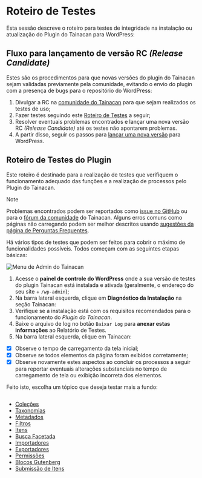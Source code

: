 # Roteiro de Testes

Esta sessão descreve o roteiro para testes de integridade na instalação ou atualização do Plugin do Tainacan para WordPress:

## Fluxo para lançamento de versão RC _(Release Candidate)_

Estes são os procedimentos para que novas versões do plugin do Tainacan sejam validadas previamente pela comunidade, evitando o envio do plugin com a presença de bugs para o repositório do WordPress:

1. Divulgar a RC na [comunidade do Tainacan](https://tainacan.discourse.group) para que sejam realizados os testes de uso;
2. Fazer testes seguindo este [Roteiro de Testes](#roteiro-de-testes-do-plugin) a seguir;
3. Resolver eventuais problemas encontrados e lançar uma nova versão RC _(Release Candidate)_ até os testes não apontarem problemas.
4. A partir disso, seguir os passos para [lançar uma nova versão](/dev/release.md) para WordPress.

## Roteiro de Testes do Plugin

Este roteiro é destinado para a realização de testes que verifiquem o funcionamento adequado das funções e a realização de processos pelo Plugin do Tainacan.

> [!NOTE]
> Problemas encontrados podem ser reportados como [issue no GitHub](https://github.com/tainacan/tainacan/issues ":ignore") ou para o [fórum da comunidade](https://tainacan.discourse.group ":ignore") do Tainacan. Alguns erros comuns como páginas não carregando podem ser melhor descritos usando [sugestões da página de Perguntas Frequentes](/pt-br/faq#acho-que-encontrei-um-erro-como-devo-proceder).

Há vários tipos de testes que podem ser feitos para cobrir o máximo de funcionalidades possíveis. Todos começam com as seguintes etapas básicas:

![Menu de Admin do Tainacan](/_assets/images/release-testing-1.png ':class=alignright')

1. Acesse o **painel de controle do WordPress** onde a sua versão de testes do plugin Tainacan está instalada e ativada (geralmente, o endereço do seu site + `/wp-admin`);
2. Na barra lateral esquerda, clique em **Diagnóstico da Instalação** na seção Tainacan:
3. Verifique se a instalação está com os requisitos recomendados para o funcionamento do _Plugin do Tainacan_.
4. Baixe o arquivo de log no botão `Baixar Log` para **anexar estas informações** ao Relatório de Testes.
5. Na barra lateral esquerda, clique em Tainacan:

- [x] Observe o tempo de carregamento da tela inicial;
- [x] Observe se todos elementos da página foram exibidos corretamente;
- [x] Observe novamente estes aspectos ao concluir os processos a seguir para reportar eventuais alterações substanciais no tempo de carregamento de tela ou exibição incorreta dos elementos.

Feito isto, escolha um tópico que deseja testar mais a fundo:

<div style="column-count: 2; column-width: 250px;">

- [Coleções](/pt-br/testing-collections.md)
- [Taxonomias](/pt-br/testing-taxonomies.md)
- [Metadados](/pt-br/testing-metadata.md)
- [Filtros](/pt-br/testing-filters.md)
- [Itens](/pt-br/testing-items.md)
- [Busca Facetada](/pt-br/testing-search.md)
- [Importadores](/pt-br/testing-importers.md)
- [Exportadores](/pt-br/testing-exporters.md)
- [Permissões](/pt-br/testing-capabilities.md)
- [Blocos Gutenberg](/pt-br/testing-gutenberg-blocks.md)
- [Submissão de Itens](/pt-br/testing-item-submission.md)

</div>
